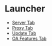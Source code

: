 # Launcher

- [Server Tab](tab-server.md)
- [Proxy Tab](tab-proxy.md)
- [Update Tab](tab-updates.md)
- [OA Features Tab](tab-oa-features.md)